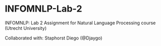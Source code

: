 # INFOMNLP-Lab-2
INFOMNLP: Lab 2 Assignment for Natural Language Processing course (Utrecht University)

Collaborated with: Staphorst Diego (@Djaygo)
